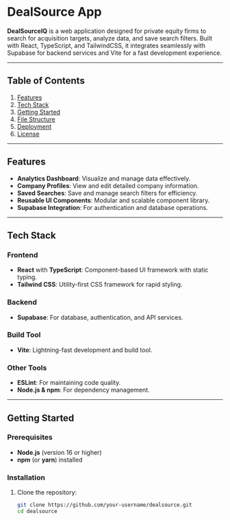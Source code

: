 # DealSource App

**DealSourceIQ** is a web application designed for private equity firms to search for acquisition targets, analyze data, and save search filters. Built with React, TypeScript, and TailwindCSS, it integrates seamlessly with Supabase for backend services and Vite for a fast development experience.

---

## Table of Contents

1. [Features](#features)
2. [Tech Stack](#tech-stack)
3. [Getting Started](#getting-started)
4. [File Structure](#file-structure)
5. [Deployment](#deployment)
6. [License](#license)

---

## Features

- **Analytics Dashboard**: Visualize and manage data effectively.
- **Company Profiles**: View and edit detailed company information.
- **Saved Searches**: Save and manage search filters for efficiency.
- **Reusable UI Components**: Modular and scalable component library.
- **Supabase Integration**: For authentication and database operations.

---

## Tech Stack

### Frontend

- **React** with **TypeScript**: Component-based UI framework with static typing.
- **Tailwind CSS**: Utility-first CSS framework for rapid styling.

### Backend

- **Supabase**: For database, authentication, and API services.

### Build Tool

- **Vite**: Lightning-fast development and build tool.

### Other Tools

- **ESLint**: For maintaining code quality.
- **Node.js & npm**: For dependency management.

---

## Getting Started

### Prerequisites

- **Node.js** (version 16 or higher)
- **npm** (or **yarn**) installed

### Installation

1. Clone the repository:
   ```bash
   git clone https://github.com/your-username/dealsource.git
   cd dealsource